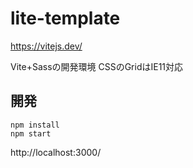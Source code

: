 # lite-template

https://vitejs.dev/

Vite+Sassの開発環境
CSSのGridはIE11対応


## 開発

```
npm install
npm start
```

http://localhost:3000/